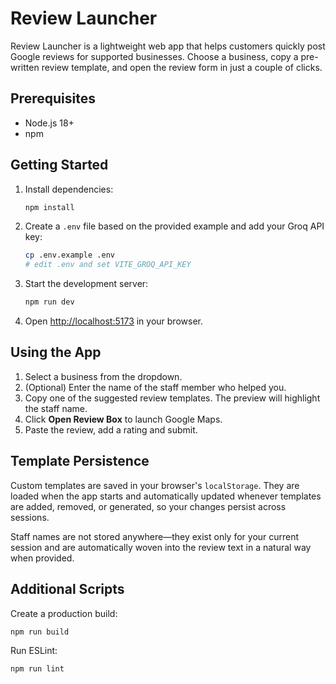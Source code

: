 # Review Launcher

Review Launcher is a lightweight web app that helps customers quickly post Google reviews for supported businesses. Choose a business, copy a pre-written review template, and open the review form in just a couple of clicks.

## Prerequisites

- Node.js 18+
- npm

## Getting Started

1. Install dependencies:

   ```bash
   npm install
   ```

2. Create a `.env` file based on the provided example and add your Groq API key:

   ```bash
   cp .env.example .env
   # edit .env and set VITE_GROQ_API_KEY
   ```

3. Start the development server:

   ```bash
   npm run dev
   ```

4. Open <http://localhost:5173> in your browser.

## Using the App

1. Select a business from the dropdown.
2. (Optional) Enter the name of the staff member who helped you.
3. Copy one of the suggested review templates. The preview will highlight the staff name.
4. Click **Open Review Box** to launch Google Maps.
5. Paste the review, add a rating and submit.

## Template Persistence

Custom templates are saved in your browser's `localStorage`. They are loaded when the app starts and automatically updated whenever templates are added, removed, or generated, so your changes persist across sessions.

Staff names are not stored anywhere—they exist only for your current session and are automatically woven into the review text in a natural way when provided.

## Additional Scripts

Create a production build:

```bash
npm run build
```

Run ESLint:

```bash
npm run lint
```
